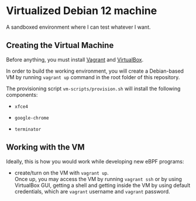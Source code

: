 # Virtualized Debian 12 machine

A sandboxed environment where I can test whatever I want.

## Creating the Virtual Machine

Before anything, you must install [Vagrant](https://developer.hashicorp.com/vagrant/docs/installation) 
and [VirtualBox](https://www.virtualbox.org/wiki/Downloads).

In order to build the working environment, you will create a Debian-based 
VM by running `vagrant up` command in the root folder of this repository.

The provisioning script `vm-scripts/provision.sh` will install the following 
components:

- `xfce4`

- `google-chrome`

- `terminator`

## Working with the VM

Ideally, this is how you would work while developing new eBPF programs:

- create/turn on the VM with `vagrant up`.  
  Once up, you may access the VM by running `vagrant ssh` or by using VirtualBox 
  GUI, getting a shell and getting inside the VM by using default credentials, 
  which are `vagrant` username and `vagrant` password.
